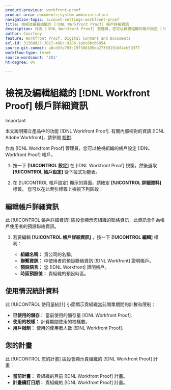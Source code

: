 ```yaml
---
product-previous: workfront-proof
product-area: documents;system-administration
navigation-topic: account-settings-workfront-proof
title: 檢視及編輯組織的 [!DNL Workfront Proof] 帳戶詳細資訊
description: 作為 [!DNL Workfront Proof] 管理員，您可以檢視組織的帳戶設定 [!DNL Workfront Proof] 帳戶。
author: Courtney
feature: Workfront Proof, Digital Content and Documents
exl-id: 31360d27-3017-408c-9286-1a6c8bc66854
source-git-commit: a6cd3fe793c197308105da27369191d84cb59377
workflow-type: tm+mt
source-wordcount: '251'
ht-degree: 0%

---
```


# 檢視及編輯組織的 [!DNL Workfront Proof] 帳戶詳細資訊

>[!IMPORTANT]
>
>本文說明獨立產品中的功能 [!DNL Workfront Proof]. 有關內部校對的資訊 [!DNL Adobe Workfront]，請參閱 [校對](../../../review-and-approve-work/proofing/proofing.md).

作為 [!DNL Workfront Proof] 管理員，您可以檢視組織的帳戶設定 [!DNL Workfront Proof] 帳戶。

1. 按一下 **[!UICONTROL 設定]** 在 [!DNL Workfront Proof] 視窗，然後選取 **[!UICONTROL 帳戶設定]** 從下拉式功能表。

1. 在 [!UICONTROL 帳戶設定] 顯示的頁面，請確定 **[!UICONTROL 詳細資料]** 標籤。
您可以在此索引標籤上檢視下列區段：

## 編輯帳戶詳細資訊

此 [!UICONTROL 帳戶詳細資訊] 區段會顯示您組織的聯絡資訊，此資訊會作為帳戶使用者的預設聯絡資訊。

1. 若要編輯 **[!UICONTROL 帳戶詳細資訊]** ，按一下 **[!UICONTROL 編輯]** 權利：

   * **組織名稱：** 貴公司的名稱。
   * **聯繫資訊：** 中使用者的預設聯絡資訊 [!DNL Workfront] 證明帳戶。
   * **預設語言：** 您 [!DNL Workfront] 證明帳戶。
   * **時區預設值：** 貴組織的預設時區。

## 使用情況統計資料

此 [!UICONTROL 使用量統計] 小節顯示貴組織當前開單期間的計數和限制：

* **已使用的儲存：** 當前使用的儲存量 [!DNL Workfront Proof].
* **使用的校樣：** 計費期間使用的校樣數。
* **用戶限制：** 使用的使用者人數 [!DNL Workfront Proof].

## 您的計畫

此 [!UICONTROL 您的計畫] 區段會顯示貴組織的 [!DNL Workfront Proof] 計畫：

* **當前計畫：** 貴組織的目前 [!DNL Workfront Proof] 計畫。
* **計畫續訂日期：** 貴組織的 [!DNL Workfront Proof] 計畫。
